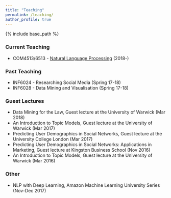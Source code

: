 ```yaml
---
title: "Teaching"
permalink: /teaching/
author_profile: true
---
```


{% include base_path %}

### Current Teaching

* COM4513/6513 - [Natural Language Processing](https://sheffieldnlp.github.io/com4513-6513/) (2018-)


### Past Teaching

* INF6024 - Researching Social Media (Spring 17-18)
* INF6028 - Data Mining and Visualisation (Spring 17-18)


### Guest Lectures
* Data Mining for the Law,&nbsp;Guest lecture at the University of Warwick (Mar 2018)
* An&nbsp;Introduction to Topic Models, Guest lecture at the University of Warwick (Mar 2017)
* Predicting User Demographics in Social Networks, Guest lecture&nbsp;at the University&nbsp;College London&nbsp;(Mar&nbsp;2017)
* Predicting User Demographics in Social Networks: Applications in Marketing, Guest lecture&nbsp;at Kingston Business School&nbsp;(Nov&nbsp;2016)
* An Introduction to Topic Models, Guest lecture at the University of Warwick (Mar 2016)

### Other

* NLP with Deep Learning, Amazon Machine Learning University Series (Nov-Dec 2017)